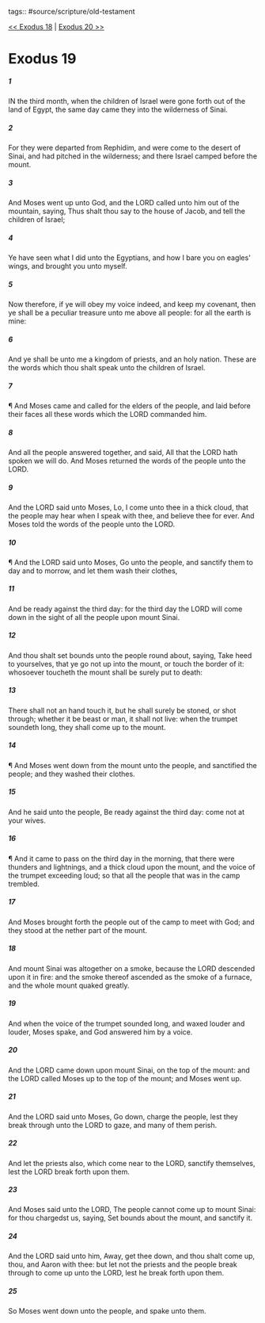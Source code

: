 tags:: #source/scripture/old-testament

[<< Exodus 18](/Old_Testament/02_Exodus/Exodus_18.md) | [Exodus 20 >>](/Old_Testament/02_Exodus/Exodus_20.md)

# Exodus 19

##### 1

IN the third month, when the children of Israel were gone forth out of the land of Egypt, the same day came they into the wilderness of Sinai.

##### 2

For they were departed from Rephidim, and were come to the desert of Sinai, and had pitched in the wilderness; and there Israel camped before the mount.

##### 3

And Moses went up unto God, and the LORD called unto him out of the mountain, saying, Thus shalt thou say to the house of Jacob, and tell the children of Israel;

##### 4

Ye have seen what I did unto the Egyptians, and how I bare you on eagles' wings, and brought you unto myself.

##### 5

Now therefore, if ye will obey my voice indeed, and keep my covenant, then ye shall be a peculiar treasure unto me above all people: for all the earth is mine:

##### 6

And ye shall be unto me a kingdom of priests, and an holy nation. These are the words which thou shalt speak unto the children of Israel.

##### 7

¶ And Moses came and called for the elders of the people, and laid before their faces all these words which the LORD commanded him.

##### 8

And all the people answered together, and said, All that the LORD hath spoken we will do. And Moses returned the words of the people unto the LORD.

##### 9

And the LORD said unto Moses, Lo, I come unto thee in a thick cloud, that the people may hear when I speak with thee, and believe thee for ever. And Moses told the words of the people unto the LORD.

##### 10

¶ And the LORD said unto Moses, Go unto the people, and sanctify them to day and to morrow, and let them wash their clothes,

##### 11

And be ready against the third day: for the third day the LORD will come down in the sight of all the people upon mount Sinai.

##### 12

And thou shalt set bounds unto the people round about, saying, Take heed to yourselves, that ye go not up into the mount, or touch the border of it: whosoever toucheth the mount shall be surely put to death:

##### 13

There shall not an hand touch it, but he shall surely be stoned, or shot through; whether it be beast or man, it shall not live: when the trumpet soundeth long, they shall come up to the mount.

##### 14

¶ And Moses went down from the mount unto the people, and sanctified the people; and they washed their clothes.

##### 15

And he said unto the people, Be ready against the third day: come not at your wives.

##### 16

¶ And it came to pass on the third day in the morning, that there were thunders and lightnings, and a thick cloud upon the mount, and the voice of the trumpet exceeding loud; so that all the people that was in the camp trembled.

##### 17

And Moses brought forth the people out of the camp to meet with God; and they stood at the nether part of the mount.

##### 18

And mount Sinai was altogether on a smoke, because the LORD descended upon it in fire: and the smoke thereof ascended as the smoke of a furnace, and the whole mount quaked greatly.

##### 19

And when the voice of the trumpet sounded long, and waxed louder and louder, Moses spake, and God answered him by a voice.

##### 20

And the LORD came down upon mount Sinai, on the top of the mount: and the LORD called Moses up to the top of the mount; and Moses went up.

##### 21

And the LORD said unto Moses, Go down, charge the people, lest they break through unto the LORD to gaze, and many of them perish.

##### 22

And let the priests also, which come near to the LORD, sanctify themselves, lest the LORD break forth upon them.

##### 23

And Moses said unto the LORD, The people cannot come up to mount Sinai: for thou chargedst us, saying, Set bounds about the mount, and sanctify it.

##### 24

And the LORD said unto him, Away, get thee down, and thou shalt come up, thou, and Aaron with thee: but let not the priests and the people break through to come up unto the LORD, lest he break forth upon them.

##### 25

So Moses went down unto the people, and spake unto them.
